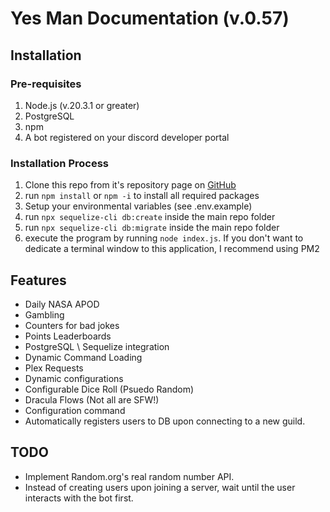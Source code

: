 # Yes Man Documentation (v.0.57)

## Installation

### Pre-requisites

1. Node.js (v.20.3.1 or greater)
2. PostgreSQL
3. npm
4. A bot registered on your discord developer portal

### Installation Process

1. Clone this repo from it's repository page on [GitHub](https://www.github.com/afaughn/Yes_man)
2. run `npm install` or `npm -i` to install all required packages
3. Setup your environmental variables (see .env.example)
4. run `npx sequelize-cli db:create` inside the main repo folder
5. run `npx sequelize-cli db:migrate` inside the main repo folder
9. execute the program by running `node index.js`. If you don't want to dedicate a terminal window to this application, I recommend using PM2


## Features
 - Daily NASA APOD
 - Gambling
 - Counters for bad jokes
 - Points Leaderboards
 - PostgreSQL \ Sequelize integration
 - Dynamic Command Loading
 - Plex Requests
 - Dynamic configurations
 - Configurable Dice Roll (Psuedo Random)
 - Dracula Flows (Not all are SFW!)
 - Configuration command
 - Automatically registers users to DB upon connecting to a new guild.
 

## TODO
- Implement Random.org's real random number API.
- Instead of creating users upon joining a server, wait until the user interacts with the bot first.